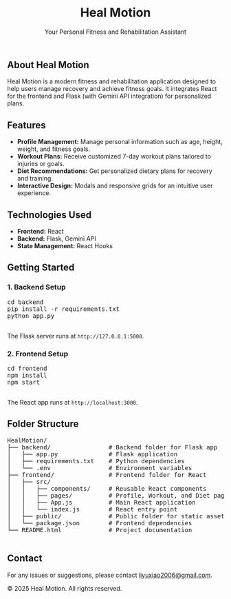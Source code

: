 
<body>
    <header>
        <h1>Heal Motion</h1>
        <p>Your Personal Fitness and Rehabilitation Assistant</p>
    </header>
    <main>
        <section>
            <h2>About Heal Motion</h2>
            <p>Heal Motion is a modern fitness and rehabilitation application designed to help users manage recovery and achieve fitness goals. It integrates React for the frontend and Flask (with Gemini API integration) for personalized plans.</p>
        </section>
        <section>
            <h2>Features</h2>
            <ul>
                <li><strong>Profile Management:</strong> Manage personal information such as age, height, weight, and fitness goals.</li>
                <li><strong>Workout Plans:</strong> Receive customized 7-day workout plans tailored to injuries or goals.</li>
                <li><strong>Diet Recommendations:</strong> Get personalized dietary plans for recovery and training.</li>
                <li><strong>Interactive Design:</strong> Modals and responsive grids for an intuitive user experience.</li>
            </ul>
        </section>
        <section>
            <h2>Technologies Used</h2>
            <ul>
                <li><strong>Frontend:</strong> React</li>
                <li><strong>Backend:</strong> Flask, Gemini API</li>
                <li><strong>State Management:</strong> React Hooks</li>
            </ul>
        </section>
        <section>
            <h2>Getting Started</h2>
            <h3>1. Backend Setup</h3>
            <pre>
cd backend
pip install -r requirements.txt
python app.py
            </pre>
            <p>The Flask server runs at <code>http://127.0.0.1:5000</code>.</p>
            <h3>2. Frontend Setup</h3>
            <pre>
cd frontend
npm install
npm start
            </pre>
            <p>The React app runs at <code>http://localhost:3000</code>.</p>
        </section>
        <section>
            <h2>Folder Structure</h2>
            <pre>
HealMotion/
├── backend/                # Backend folder for Flask app
│   ├── app.py              # Flask application
│   ├── requirements.txt    # Python dependencies
│   └── .env                # Environment variables
├── frontend/               # Frontend folder for React
│   ├── src/
│   │   ├── components/     # Reusable React components
│   │   ├── pages/          # Profile, Workout, and Diet pages
│   │   ├── App.js          # Main React application
│   │   └── index.js        # React entry point
│   ├── public/             # Public folder for static assets
│   └── package.json        # Frontend dependencies
└── README.html             # Project documentation
            </pre>
        </section>
        <section>
            <h2>Contact</h2>
            <p>For any issues or suggestions, please contact <a href="mailto:liyuxiao2006@gmail.com">liyuxiao2006@gmail.com</a>.</p>
        </section>
    </main>
    <footer>
        <p>&copy; 2025 Heal Motion. All rights reserved.</p>
    </footer>
</body>
</html>
